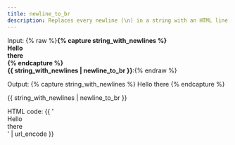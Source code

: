 ```yaml
---
title: newline_to_br
description: Replaces every newline (\n) in a string with an HTML line break (&lt;br />).
---
```

Input: {% raw %}**{% capture string_with_newlines %}  
Hello  
there  
{% endcapture %}  
{{ string_with_newlines | newline_to_br }}**:{% endraw %}

Output: {% capture string_with_newlines %}
Hello
there
{% endcapture %}

{{ string_with_newlines | newline_to_br }}

HTML code: {{ '<br/>Hello<br/>there<br/>' | url_encode }}